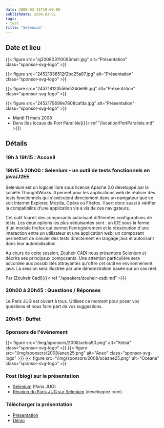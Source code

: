 ```yaml
---
date: 2008-03-11T19:00:00
publishDate: 2008-03-01
tags:
- test
title: "Selenium"
---
```


## Date et lieu

{{< figure src="pj20080311006Small.jpg" alt="Présentation" class="sponsor-svg-logo" >}}

{{< figure src="24521836512f2bc25a87.jpg" alt="Présentation" class="sponsor-svg-logo" >}}

{{< figure src="245218123556e524de98.jpg" alt="Présentation" class="sponsor-svg-logo" >}}

{{< figure src="2452179699e7808cafda.jpg" alt="Présentation" class="sponsor-svg-logo" >}}


* Mardi 11 mars 2008
* Dans [les locaux de Port Parallèle]({{< ref "/location/PortParallele.md" >}})
<!-- Photos - 50 participants -->

## Détails

### 19h à 19h15 : Accueil

### 19h15 à 20h00 : Selenium - un outil de tests fonctionnels en java/J2EE

Selenium est un logiciel libre sous licence Apache 2.0 développé par la société ThoughtWorks. Il permet pour les applications web de réaliser des tests fonctionnels qui s'exécutent directement dans un navigateur que ce soit Internet Explorer, Mozilla, Opéra ou Firefox. Il sert donc aussi à vérifier la compatibilité d'une application vis à vis de ces navigateurs.

Cet outil fournit des composants autorisant différentes configurations de tests. Les deux options les plus séduisantes sont : un IDE sous la forme d'un module firefox qui permet l'enregistrement et la réexécution d'une interaction entre un utilisateur et une application web; un composant permettant de simuler des tests directement en langage java et autorisant donc leur automatisation.

Au cours de cette session, Zouheir CADI nous présentera Selenium et décrira ses principaux composants. Une attention particulière sera accordée aux possibilités attrayantes qu'offre cet outil en environnement java. La session sera illustrée par une démonstration basée sur un cas réel.

Par [Zouheir Cadi]({{< ref "/speakers/zouheir-cadi.md" >}})

### 20h00 à 20h45 : Questions / Réponses

Le Paris JUG est ouvert à tous. Utilisez ce moment pour poser vos questions et nous faire part de vos suggestions.

### 20h45 : Buffet

### Sponsors de l'évènement

{{< figure src="/img/sponsors/2008/xebia50.png" alt="Xebia" class="sponsor-svg-logo" >}}
{{< figure src="/img/sponsors/2008/aneo25.png" alt="Aneo" class="sponsor-svg-logo" >}}
{{< figure src="/img/sponsors/2008/oceane25.png" alt="Oceane" class="sponsor-svg-logo" >}}

### Post (blog) sur la présentation

* [Selenium](https://www.parisjug.org/xwiki/wiki/oldversion/view/Blog/Selenium) (Paris JUG)
* [Réunion du Paris JUG sur Selenium](http://blog.developpez.com/java?title=reunion_du_paris_jug_sur_selenium) (developpez.com)

### Télécharger la présentation

* [Présentation](Selenium-ZouheirCADI.pdf)
* [Démo](pom.xml)
